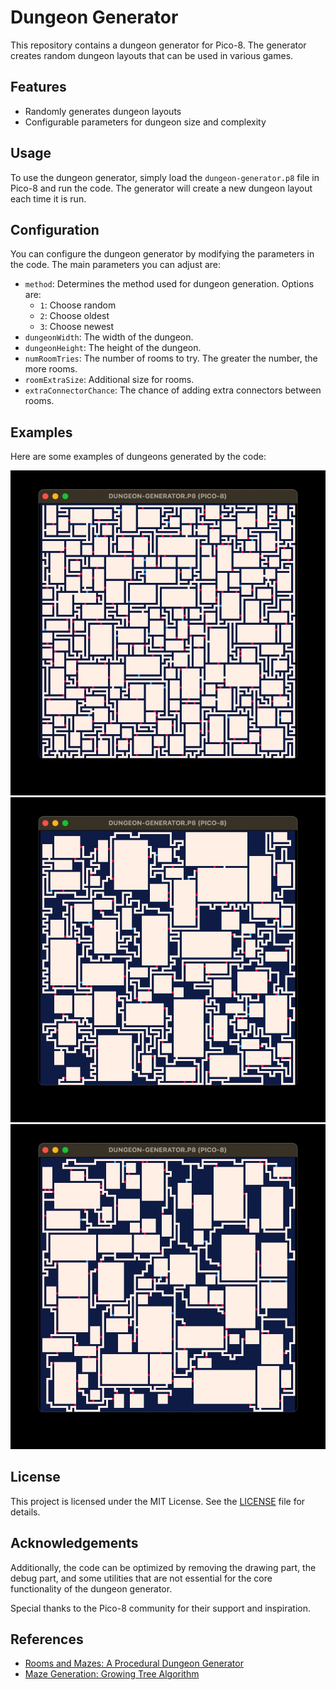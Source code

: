 # Dungeon Generator

This repository contains a dungeon generator for Pico-8. The generator creates random dungeon layouts that can be used in various games.

## Features

- Randomly generates dungeon layouts
- Configurable parameters for dungeon size and complexity

## Usage

To use the dungeon generator, simply load the `dungeon-generator.p8` file in Pico-8 and run the code. The generator will create a new dungeon layout each time it is run.

## Configuration

You can configure the dungeon generator by modifying the parameters in the code. The main parameters you can adjust are:

- `method`: Determines the method used for dungeon generation. Options are:
  - `1`: Choose random
  - `2`: Choose oldest
  - `3`: Choose newest
- `dungeonWidth`: The width of the dungeon.
- `dungeonHeight`: The height of the dungeon.
- `numRoomTries`: The number of rooms to try. The greater the number, the more rooms.
- `roomExtraSize`: Additional size for rooms.
- `extraConnectorChance`: The chance of adding extra connectors between rooms.

## Examples

Here are some examples of dungeons generated by the code:

![Dungeon Example 1](./assets/full.jpg)
![Dungeon Example 2](./assets/newest.jpg)
![Dungeon Example 2](./assets/random.jpg)

## License

This project is licensed under the MIT License. See the [LICENSE](LICENSE) file for details.

## Acknowledgements

Additionally, the code can be optimized by removing the drawing part, the debug part, and some utilities that are not essential for the core functionality of the dungeon generator.

Special thanks to the Pico-8 community for their support and inspiration. 

## References

- [Rooms and Mazes: A Procedural Dungeon Generator](https://journal.stuffwithstuff.com/2014/12/21/rooms-and-mazes/)
- [Maze Generation: Growing Tree Algorithm](https://weblog.jamisbuck.org/2011/1/27/maze-generation-growing-tree-algorithm)

